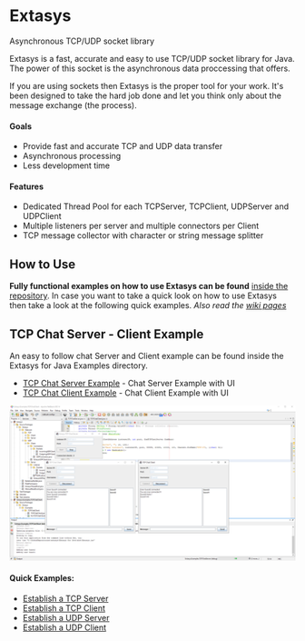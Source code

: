 Extasys
=======

Asynchronous TCP/UDP socket library

Extasys is a fast, accurate and easy to use TCP/UDP socket library for Java. The power of this socket is the asynchronous data proccessing that offers.

If you are using sockets then Extasys is the proper tool for your work. It's been designed to take the hard job done and let you think only about the message exchange (the process).

#### Goals
* Provide fast and accurate TCP and UDP data transfer
* Asynchronous processing
* Less development time

#### Features
* Dedicated Thread Pool for each TCPServer, TCPClient, UDPServer and UDPClient
* Multiple listeners per server and multiple connectors per Client
* TCP message collector with character or string message splitter

## How to Use

**Fully functional examples on how to use Extasys can be found** [inside the repository](https://github.com/nsiatras/extasys/tree/master/Extasys%20for%20Java%20Examples). In case you want to take a quick look on how to use Extasys then take a look at the following quick examples. _Also read  the [wiki pages](https://github.com/nsiatras/extasys/wiki)_

## TCP Chat Server - Client Example
An easy to follow chat Server and Client example can be found inside the Extasys for Java Examples directory.

* [TCP Chat Server Example](https://github.com/nsiatras/extasys/tree/master/Extasys%20for%20Java%20Examples/Extasys.Examples.TCPChatServer) - Chat Server Example with UI
* [TCP Chat Client Example](https://github.com/nsiatras/extasys/tree/master/Extasys%20for%20Java%20Examples/Extasys.Examples.TCPChatClient) - Chat Client Example with UI

 
<img src="https://github.com/nsiatras/extasys/blob/master/Images/ChatServer%20Screenshot.png" alt="Chat Server and Client">


#### Quick Examples:
* [Establish a TCP Server](https://github.com/nsiatras/extasys/wiki/Establish-a-TCP-Server)
* [Establish a TCP Client](https://github.com/nsiatras/extasys/wiki/Establish-a-TCP-Client)
* [Establish a UDP Server](https://github.com/nsiatras/extasys/wiki/Establish-a-UDP-Server)
* [Establish a UDP Client](https://github.com/nsiatras/extasys/wiki/Establish-a-UDP-Client)



